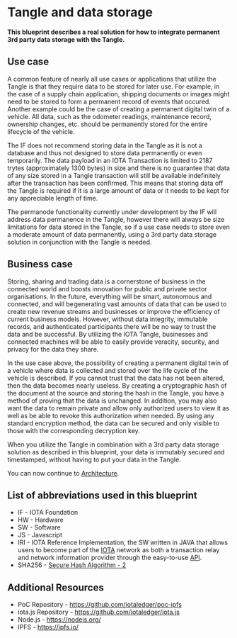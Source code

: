 # Tangle and data storage

**This blueprint describes a real solution for how to integrate permanent 3rd party data storage with the Tangle.**

## Use case

A common feature of nearly all use cases or applications that utilize the Tangle is that they require data to be stored for later use. For example, in the case of a supply chain application, shipping documents or images might need to be stored to form a permanent record of events that occured. Another example could be the case of creating a permanent digital twin of a vehicle. All data, such as the odometer readings, maintenance record, ownership changes, etc. should be permanently stored for the entire lifecycle of the vehicle.

The IF does not recommend storing data in the Tangle as it is not a database and thus not designed to store data permanently or even temporarily. The data payload in an IOTA Transaction is limited to 2187 trytes (approximately 1300 bytes) in size and there is no guarantee that data of any size stored in a Tangle transaction will still be available indefinitely after the transaction has been confirmed. This means that storing data off the Tangle is required if it is a large amount of data or it needs to be kept for any appreciable length of time.

The permanode functionality currently under development by the IF will address data permanence in the Tangle, however there will always be size limitations for data stored in the Tangle, so if a use case needs to store even a moderate amount of data permanently, using a 3rd party data storage solution in conjunction with the Tangle is needed.

## Business case

Storing, sharing and trading data is a cornerstone of business in the connected world and boosts innovation for public and private sector organisations. In the future, everything will be smart, autonomous and connected, and will be generating vast amounts of data that can be used to create new revenue streams and businesses or improve the efficiency of current business models. However, without data integrity, immutable records, and authenticated participants there will be no way to trust the data and be successful. By utilizing the IOTA Tangle, businesses and connected machines will be able to easily provide veracity, security, and privacy for the data they share.

In the use case above, the possibility of creating a permanent digital twin of a vehicle where data is collected and stored over the life cycle of the vehicle is described. If you cannot trust that the data has not been altered, then the data becomes nearly useless. By creating a cryptographic hash of the document at the source and storing the hash in the Tangle, you have a method of proving that the data is unchanged. In addition, you may also want the data to remain private and allow only authorized users to view it as well as be able to revoke this authorization when needed. By using any standard encryption method, the data can be secured and only visible to those with the corresponding decryption key.

When you utilize the Tangle in combination with a 3rd party data storage solution as described in this blueprint, your data is immutably secured and timestamped, without having to put your data in the Tangle.

You can now continue to [Architecture](architecture.md).

## List of abbreviations used in this blueprint

- IF - IOTA Foundation
- HW - Hardware
- SW - Software
- JS - Javascript
- IRI - IOTA Reference Implementation, the SW written in JAVA that allows users to become part of the [IOTA](root://iri/0.1/introduction/overview.md) network as both a transaction relay and network information provider through the easy-to-use [API](root://iri/0.1/references/api-reference.md).
- SHA256 - [Secure Hash Algorithm - 2](https://en.wikipedia.org/wiki/SHA-2)

## Additional Resources

- PoC Repository - https://github.com/iotaledger/poc-ipfs
- iota.js Repository - https://github.com/iotaledger/iota.js 
- Node.js - https://nodejs.org/
- IPFS - https://ipfs.io/
